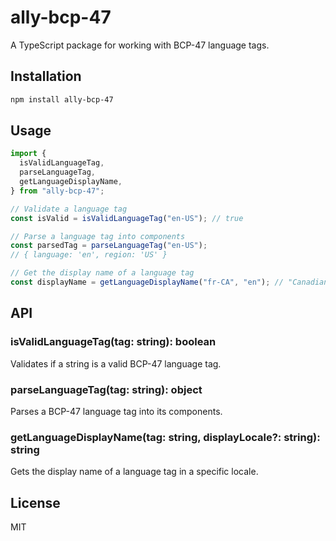 # ally-bcp-47

A TypeScript package for working with BCP-47 language tags.

## Installation

```bash
npm install ally-bcp-47
```

## Usage

```typescript
import {
  isValidLanguageTag,
  parseLanguageTag,
  getLanguageDisplayName,
} from "ally-bcp-47";

// Validate a language tag
const isValid = isValidLanguageTag("en-US"); // true

// Parse a language tag into components
const parsedTag = parseLanguageTag("en-US");
// { language: 'en', region: 'US' }

// Get the display name of a language tag
const displayName = getLanguageDisplayName("fr-CA", "en"); // "Canadian French"
```

## API

### isValidLanguageTag(tag: string): boolean

Validates if a string is a valid BCP-47 language tag.

### parseLanguageTag(tag: string): object

Parses a BCP-47 language tag into its components.

### getLanguageDisplayName(tag: string, displayLocale?: string): string

Gets the display name of a language tag in a specific locale.

## License

MIT
